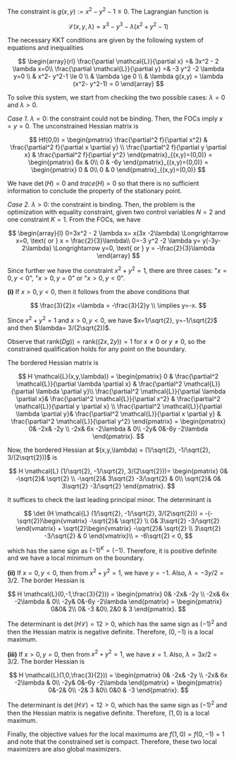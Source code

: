 The constraint is $g(x,y) := x^2-y^2 - 1 \le 0$.
The Lagrangian function is

$$
\mathcal{L}(x,y,\lambda) = x^3-y^3- \lambda (x^2 + y^2-1)
$$

The necessary KKT conditions are given by the following system of equations and inequalities

$$
\begin{array}{rl}
\frac{\partial \mathcal{L}}{\partial x} =& 3x^2  - 2 \lambda x=0\\
\frac{\partial \mathcal{L}}{\partial y} =& -3 y^2 -2 \lambda y=0 \\
& x^2- y^2-1 \le 0 \\
& \lambda \ge 0 \\
& \lambda g(x,y) = \lambda (x^2- y^2-1) = 0
\end{array}
$$

To solve this system, we start from checking the two possible cases: $\lambda=0$ and $\lambda>0$.

*Case 1.* $\lambda=0$: the constraint could not be binding.
Then, the FOCs imply $x=y=0$.
The unconstrained Hessian matrix is

$$
Hf(0,0) = \begin{pmatrix}
\frac{\partial^2 f}{\partial x^2} & \frac{\partial^2 f}{\partial x \partial y} \\
\frac{\partial^2 f}{\partial y \partial x} & \frac{\partial^2 f}{\partial y^2}
\end{pmatrix}_{(x,y)=(0,0)}
= \begin{pmatrix}
6x & 0\\ 0 & -6y
\end{pmatrix}_{(x,y)=(0,0)}
= \begin{pmatrix}
0 & 0\\ 0 & 0
\end{pmatrix}_{(x,y)=(0,0)}
$$

We have $\det(H)=0$ and $trace(H)=0$ so that there is no sufficient information to conclude the property of the stationary point.

*Case 2.* $\lambda>0$: the constraint is binding.
Then, the problem is the optimization with equality constraint, given two control variables $N=2$ and one constraint $K=1$.
From the FOCs, we have

$$
\begin{array}{l}
0=3x^2  - 2 \lambda x= x(3x -2\lambda) \Longrightarrow x=0, \text{ or  } x = \frac{2}{3}\lambda\\
0=-3 y^2 -2 \lambda y= y(-3y-2\lambda) \Longrightarrow y=0, \text{ or  } y = -\frac{2}{3}\lambda
\end{array}
$$

Since further we have the constraint $x^2+y^2=1$, there are three cases: "$x=0, y<0$", "$x>0, y=0$" or "$x>0, y<0$".

**(i)** If $x>0, y<0$, then it follows from the above conditions that

$$
\frac{3}{2}x =\lambda = -\frac{3}{2}y \\
\implies y=-x.
$$

Since $x^2+y^2=1$ and $x>0, y<0$, we have $x=1/\sqrt{2}, y=-1/\sqrt{2}$ and then $\lambda= 3/(2\sqrt{2})$.

Observe that $\mathrm{rank}(Dg)) = \mathrm{rank}((2x, 2y)) = 1$ for $x \ne 0$ or $y\neq0$, so the constrained qualification holds for any point on the boundary.

The bordered Hessian matrix is

$$
H \mathcal{L}(x,y,\lambda)) =
\begin{pmatrix}
0 & \frac{\partial^2 \mathcal{L}}{\partial \lambda \partial x} & \frac{\partial^2 \mathcal{L}}{\partial \lambda \partial y}\\
\frac{\partial^2 \mathcal{L}}{\partial \lambda \partial x}& \frac{\partial^2 \mathcal{L}}{\partial x^2} & \frac{\partial^2 \mathcal{L}}{\partial y \partial x} \\
\frac{\partial^2 \mathcal{L}}{\partial \lambda \partial y}& \frac{\partial^2 \mathcal{L}}{\partial x \partial y} & \frac{\partial^2 \mathcal{L}}{\partial y^2}
\end{pmatrix} =
\begin{pmatrix}
0& -2x& -2y \\
-2x& 6x -2\lambda & 0\\
-2y& 0&-6y -2\lambda
\end{pmatrix}.
$$

Now, the bordered Hessian at $(x,y,\lambda) = (1/\sqrt{2}, -1/\sqrt{2}, 3/(2\sqrt{2}))$ is

$$
H \mathcal{L} (1/\sqrt{2}, -1/\sqrt{2}, 3/(2\sqrt{2}))=
\begin{pmatrix}
0& -\sqrt{2}& \sqrt{2} \\
-\sqrt{2}& 3\sqrt{2} -3/\sqrt{2} & 0\\
\sqrt{2}& 0& 3\sqrt{2} -3/\sqrt{2}
\end{pmatrix}.
$$

It suffices to check the last leading principal minor.
The determinant is

$$
\det (H \mathcal{L} (1/\sqrt{2}, -1/\sqrt{2}, 3/(2\sqrt{2})) 
= -(-\sqrt{2})\begin{vmatrix}
-\sqrt{2}& \sqrt{2} \\ 0& 3\sqrt{2} -3/\sqrt{2}
\end{vmatrix} + \sqrt{2}\begin{vmatrix}
-\sqrt{2}& \sqrt{2} \\ 3\sqrt{2} -3/\sqrt{2} & 0
\end{vmatrix}\\
= -6\sqrt{2} < 0,
$$

which has the same sign as $(-1)^K=(-1)$.
Therefore, it is positive definite and we have a local minimum on the boundary.

**(ii)** If $x=0, y<0$, then from $x^2+y^2=1$, we have $y=-1$.
Also, $\lambda=-3y/2 = 3/2$. The border Hessian is

$$
H \mathcal{L}(0,-1,\frac{3}{2})) =
\begin{pmatrix}
0& -2x& -2y \\
-2x& 6x -2\lambda & 0\\
-2y& 0&-6y -2\lambda
\end{pmatrix} = \begin{pmatrix}
0&0& 2\\
0& -3 &0\\
2&0 & 3
\end{pmatrix}.
$$

The determinant is $\det (H\mathcal{L})=12 >0$, which has the same sign as $(-1)^2$ and then the Hessian matrix is negative definite.
Therefore, $(0, -1)$ is a local maximum.

**(iii)** If $x>0, y=0$, then from $x^2+y^2=1$, we have $x=1$.
Also, $\lambda=3x/2 = 3/2$. The border Hessian is

$$
H \mathcal{L}(1,0,\frac{3}{2})) =
\begin{pmatrix}
0& -2x& -2y \\
-2x& 6x -2\lambda & 0\\
-2y& 0&-6y -2\lambda
\end{pmatrix} = \begin{pmatrix}
0&-2& 0\\
-2& 3 &0\\
0&0 & -3
\end{pmatrix}.
$$

The determinant is $\det (H\mathcal{L})=12 >0$, which has the same sign as $(-1)^2$ and then the Hessian matrix is negative definite.
Therefore, $(1, 0)$ is a local maximum.

Finally, the objective values for the local maximums are $f(1,0)=f(0,-1)=1$ and note that the constrained set is compact.
Therefore, these two local maximizers are also global maximizers.


